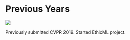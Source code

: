 # Previous Years

![](https://img.shields.io/badge/status-in%20progress-yellow)

Previously submitted CVPR 2019.
Started EthicML project.
